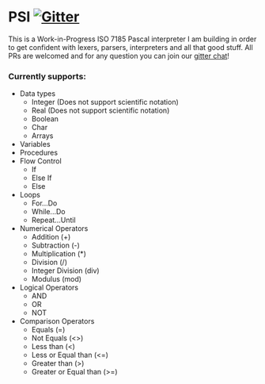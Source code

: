 # PSI [![Gitter](https://badges.gitter.im/pascal-psi/community.svg)](https://gitter.im/pascal-psi/community?utm_source=badge&utm_medium=badge&utm_campaign=pr-badge)

This is a Work-in-Progress ISO 7185 Pascal interpreter I am building in order to get confident with lexers, parsers, interpreters and all that good stuff. All PRs are welcomed and for any question you can join our [gitter chat](https://gitter.im/pascal-psi/community)!

### Currently supports:

- Data types
  - Integer (Does not support scientific notation)
  - Real (Does not support scientific notation)
  - Boolean
  - Char
  - Arrays
- Variables
- Procedures
- Flow Control
  - If
  - Else If
  - Else
- Loops
  - For...Do
  - While...Do
  - Repeat...Until
- Numerical Operators
  - Addition (+)
  - Subtraction (-)
  - Multiplication (\*)
  - Division (/)
  - Integer Division (div)
  - Modulus (mod)
- Logical Operators
  - AND
  - OR
  - NOT
- Comparison Operators
  - Equals (=)
  - Not Equals (<>)
  - Less than (<)
  - Less or Equal than (<=)
  - Greater than (>)
  - Greater or Equal than (>=)
